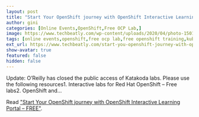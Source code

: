 ```yaml
---
layout: post
title: "Start Your OpenShift journey with OpenShift Interactive Learning Portal – FREE"
author: gini
categories: [Online Events,OpenShift,Free OCP Lab,]
image: https://www.techbeatly.com/wp-content/uploads/2020/04/photo-1501504905252-473c47e087f8-1-1024x768.jpg
tags: [online events,openshift,free ocp lab,free openshift training,kuberenetes training,kubernetes lab,ocp lab,openshift free lab,openshift training,]
ext_url: https://www.techbeatly.com/start-you-openshift-journey-with-openshift-interactive-learning-portal/
show-avatar: true
featured: false
hidden: false
---
```


Update: O’Reilly has closed the public access of Katakoda labs. Please use the following resources1. Interactive labs for Red Hat OpenShift – Free labs2. OpenShift and...

Read ["Start Your OpenShift journey with OpenShift Interactive Learning Portal – FREE"](https://www.techbeatly.com/start-you-openshift-journey-with-openshift-interactive-learning-portal/).